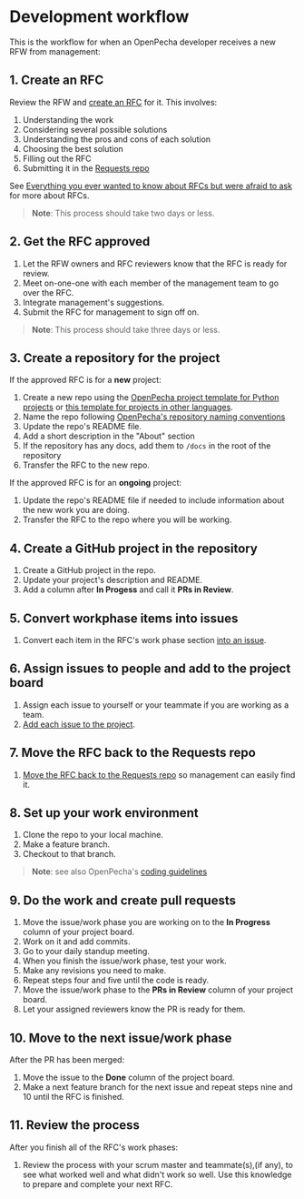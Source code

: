 
# Development workflow

This is the workflow for when an OpenPecha developer receives a new RFW from management:

## 1. Create an RFC

Review the RFW and [create an RFC](https://github.com/OpenPecha/Requests/issues/new?assignees=&labels=&template=RFC.md&title=%5BRFC%5D) for it. This involves:

1. Understanding the work
1. Considering several possible solutions
1. Understanding the pros and cons of each solution
1. Choosing the best solution
1. Filling out the RFC
1. Submitting it in the [Requests repo](https://github.com/OpenPecha/Requests/) 

See [Everything you ever wanted to know about RFCs but were afraid to ask](article/rfc-about.md) for more about RFCs.

> **Note**: This process should take two days or less.

## 2. Get the RFC approved

1. Let the RFW owners and RFC reviewers know that the RFC is ready for review.
1. Meet on-one-one with each member of the management team to go over the RFC.
1. Integrate management's suggestions.
1. Submit the RFC for management to sign off on.

> **Note**: This process should take three days or less.

## 3. Create a repository for the project

If the approved RFC is for a **new** project:

1. Create a new repo using the [OpenPecha project template for Python projects](https://github.com/OpenPecha/openpecha-project-template) or [this template for projects in other languages](https://github.com/OpenPecha/new-repo-template).
1. Name the repo following [OpenPecha's repository naming conventions](articles/naming-repos.md)
1. Update the repo's README file.
1. Add a short description in the "About" section
1. If the repository has any docs, add them to `/docs` in the root of the repository
1. Transfer the RFC to the new repo.

If the approved RFC is for an **ongoing** project:

1. Update the repo's README file if needed to include information about the new work you are doing.
1. Transfer the RFC to the repo where you will be working.

## 4. Create a GitHub project in the repository

1. Create a GitHub project in the repo.
1. Update your project's description and README.
1. Add a column after **In Progess** and call it **PRs in Review**.

## 5. Convert workphase items into issues

1. Convert each item in the RFC's work phase section [into an issue](https://docs.github.com/en/issues/tracking-your-work-with-issues/creating-an-issue#creating-an-issue-from-a-task-list-item).

## 6. Assign issues to people and add to the project board

1. Assign each issue to yourself or your teammate if you are working as a team.
1. [Add each issue to the project](https://docs.github.com/en/github-ae@latest/issues/organizing-your-work-with-project-boards/tracking-work-with-project-boards/adding-issues-and-pull-requests-to-a-project-board).

## 7. Move the RFC back to the Requests repo

1. [Move the RFC back to the Requests repo](https://docs.github.com/en/issues/tracking-your-work-with-issues/transferring-an-issue-to-another-repository) so management can easily find it.

## 8. Set up your work environment

1. Clone the repo to your local machine.
1. Make a feature branch.
1. Checkout to that branch.

> **Note**: see also OpenPecha's [coding guidelines](articles/coding-guidelines.md)

## 9. Do the work and create pull requests

1. Move the issue/work phase you are working on to the **In Progress** column of your project board.
1. Work on it and add commits.
1. Go to your daily standup meeting. 
1. When you finish the issue/work phase, test your work.
1. Make any revisions you need to make.
1. Repeat steps four and five until the code is ready.
1. Move the issue/work phase to the **PRs in Review** column of your project board.
1. Let your assigned reviewers know the PR is ready for them.

## 10. Move to the next issue/work phase

After the PR has been merged:

1. Move the issue to the **Done** column of the project board.
1. Make a next feature branch for the next issue and repeat steps nine and 10 until the RFC is finished.

## 11. Review the process

After you finish all of the RFC's work phases:

1. Review the process with your scrum master and teammate(s),(if any), to see what worked well and what didn't work so well. Use this knowledge to prepare and complete your next RFC.